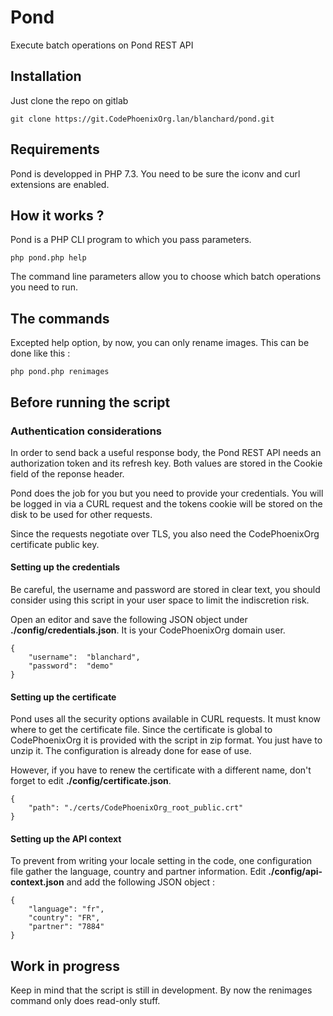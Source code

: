 # Pond

Execute batch operations on Pond REST API

## Installation

Just clone the repo on gitlab

	git clone https://git.CodePhoenixOrg.lan/blanchard/pond.git



## Requirements

Pond is developped in PHP 7.3. You need to be sure the iconv and curl extensions are enabled.

## How it works ?

Pond is a PHP CLI program to which you pass parameters.

	php pond.php help

The command line parameters allow you to choose which batch operations you need to run.

## The commands

Excepted help option, by now, you can only rename images. This can be done like this :

    php pond.php renimages

## Before running the script

### Authentication considerations

In order to send back a useful response body, the Pond REST API needs an authorization token and its refresh key. Both values are stored in the Cookie field of the reponse header.

Pond does the job for you but you need to provide your credentials. You will be logged in via a CURL request and the tokens cookie will be stored on the disk to be used for other requests.

Since the requests negotiate over TLS, you also need the CodePhoenixOrg certificate public key.

#### Setting up the credentials 

Be careful, the username and password are stored in clear text, you should consider using this script in your user space to limit the indiscretion risk.

Open an editor and save the following JSON object under **./config/credentials.json**. It is your CodePhoenixOrg domain user.

	{
		"username":  "blanchard",
		"password":  "demo"
	}

#### Setting up the certificate

Pond uses all the security options available in CURL requests. It must know where to get the certificate file. 
Since the certificate is global to CodePhoenixOrg it is provided with the script in zip format. You just have to unzip it. 
The configuration is already done for ease of use.

However, if you have to renew the certificate with a different name, don't forget to edit **./config/certificate.json**.

    {
        "path": "./certs/CodePhoenixOrg_root_public.crt"
    }

#### Setting up the API context

To prevent from writing your locale setting in the code, one configuration file gather the language, country and partner information. Edit **./config/api-context.json** and add the following JSON object :

	{
		"language": "fr",
		"country": "FR",
		"partner": "7884"
	}

## Work in progress

Keep in mind that the script is still in development. By now the renimages command only does read-only stuff.